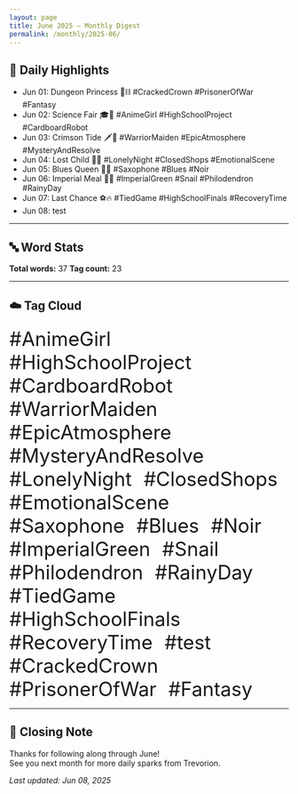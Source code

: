 ```yaml
---
layout: page
title: June 2025 – Monthly Digest
permalink: /monthly/2025-06/
---
```


## 📅 Daily Highlights

- Jun 01: Dungeon Princess 👑⛓️ #CrackedCrown #PrisonerOfWar #Fantasy 
- Jun 02: Science Fair 🎓🤖 #AnimeGirl #HighSchoolProject #CardboardRobot
- Jun 03: Crimson Tide 🗡️🌅 #WarriorMaiden #EpicAtmosphere #MysteryAndResolve
- Jun 04: Lost Child 🌃🧸 #LonelyNight #ClosedShops #EmotionalScene
- Jun 05: Blues Queen 🎷💙 #Saxophone #Blues #Noir
- Jun 06: Imperial Meal 🐌🥬 #ImperialGreen #Snail #Philodendron #RainyDay
- Jun 07: Last Chance ⚽🔥 #TiedGame #HighSchoolFinals #RecoveryTime
- Jun 08: test

---

## 🔤 Word Stats

**Total words:** 37
**Tag count:** 23

---

## ☁️ Tag Cloud

<span style="font-size: 2.5em; margin-right: 0.5em;">#AnimeGirl</span>
<span style="font-size: 2.5em; margin-right: 0.5em;">#HighSchoolProject</span>
<span style="font-size: 2.5em; margin-right: 0.5em;">#CardboardRobot</span>
<span style="font-size: 2.5em; margin-right: 0.5em;">#WarriorMaiden</span>
<span style="font-size: 2.5em; margin-right: 0.5em;">#EpicAtmosphere</span>
<span style="font-size: 2.5em; margin-right: 0.5em;">#MysteryAndResolve</span>
<span style="font-size: 2.5em; margin-right: 0.5em;">#LonelyNight</span>
<span style="font-size: 2.5em; margin-right: 0.5em;">#ClosedShops</span>
<span style="font-size: 2.5em; margin-right: 0.5em;">#EmotionalScene</span>
<span style="font-size: 2.5em; margin-right: 0.5em;">#Saxophone</span>
<span style="font-size: 2.5em; margin-right: 0.5em;">#Blues</span>
<span style="font-size: 2.5em; margin-right: 0.5em;">#Noir</span>
<span style="font-size: 2.5em; margin-right: 0.5em;">#ImperialGreen</span>
<span style="font-size: 2.5em; margin-right: 0.5em;">#Snail</span>
<span style="font-size: 2.5em; margin-right: 0.5em;">#Philodendron</span>
<span style="font-size: 2.5em; margin-right: 0.5em;">#RainyDay</span>
<span style="font-size: 2.5em; margin-right: 0.5em;">#TiedGame</span>
<span style="font-size: 2.5em; margin-right: 0.5em;">#HighSchoolFinals</span>
<span style="font-size: 2.5em; margin-right: 0.5em;">#RecoveryTime</span>
<span style="font-size: 2.5em; margin-right: 0.5em;">#test</span>
<span style="font-size: 2.5em; margin-right: 0.5em;">#CrackedCrown</span>
<span style="font-size: 2.5em; margin-right: 0.5em;">#PrisonerOfWar</span>
<span style="font-size: 2.5em; margin-right: 0.5em;">#Fantasy</span>

---

## 🌟 Closing Note

Thanks for following along through June!  
See you next month for more daily sparks from Trevorion.

_Last updated: Jun 08, 2025_